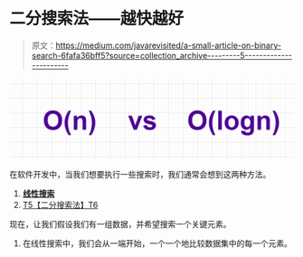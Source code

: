 # 二分搜索法——越快越好

> 原文：<https://medium.com/javarevisited/a-small-article-on-binary-search-6fafa36bff5?source=collection_archive---------5----------------------->

![](img/34e492ea426b4040824bdc9abbf3a07e.png)

在软件开发中，当我们想要执行一些搜索时，我们通常会想到这两种方法。

1.  [**线性搜索**](https://javarevisited.blogspot.com/2020/01/how-to-implement-linear-or-sequential-search-in-java.html#axzz6VYKcmyZz)
2.  [T5【二分搜索法】T6](https://javarevisited.blogspot.com/2015/10/how-to-implement-binary-search-tree-in-java-example.html)

现在，让我们假设我们有一组数据，并希望搜索一个关键元素。

1.  在线性搜索中，我们会从一端开始，一个一个地比较数据集中的每一个元素。